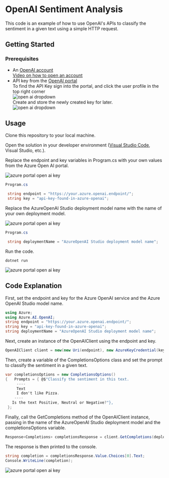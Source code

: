 # OpenAI Sentiment Analysis

This code is an example of how to use OpenAI's APIs to classify the sentiment in a given text using a simple HTTP request.

## Getting Started

### Prerequisites

* An [OpenAI account](https://openai.com/)  
[Video on how to open an account](https://www.youtube.com/)
* API key from the [OpenAI portal](https://platform.openai.com/)  
To find the API Key sign into the portal, and click the user profile in the top right corner  
![open ai dropdown](https://github.com/microsoft/globalopenaihack/blob/sentiment/assets/sentimentanalysis/openaidropdown.jpg)  
Create and store the newly created key for later.  
![open ai dropdown](https://github.com/microsoft/globalopenaihack/blob/sentiment/assets/sentimentanalysis/openaiSecret.jpg) 


## Usage

Clone this repository to your local machine.

Open the solution in your developer environment ([Visual Studio Code](https://code.visualstudio.com/), Visual Studio, etc.).

Replace the endpoint and key variables in Program.cs with your own values from the Azure Open AI portal.  

![azure portal open ai key](https://github.com/microsoft/globalopenaihack/blob/sentiment/assets/sentimentanalysis/openaikeys.jpg)  

```C#
Program.cs

 string endpoint = "https://your.azure.openai.endpoint/";
 string key = "api-key-found-in-azure-openai";
```

Replace the AzureOpenAI Studio deployment model name with the name of your own deployment model.

![azure portal open ai key](https://github.com/microsoft/globalopenaihack/blob/sentiment/assets/sentimentanalysis/deployments.jpg)  

```C#
Program.cs

 string deploymentName = "AzureOpenAI Studio deployment model name";
```

Run the code.  
```dotnetcli
dotnet run
```
![azure portal open ai key](https://github.com/microsoft/globalopenaihack/blob/sentiment/assets/sentimentanalysis/openaicsharpoutput.jpg)  
  

## Code Explanation

First, set the endpoint and key for the Azure OpenAI service and the Azure OpenAI Studio model name.  
```C#
using Azure;
using Azure.AI.OpenAI;
string endpoint = "https://your.azure.openai.endpoint/";
string key = "api-key-found-in-azure-openai";
string deploymentName = "AzureOpenAI Studio deployment model name";
```  
Next, create an instance of the OpenAIClient using the endpoint and key.  
```C#
OpenAIClient client = new(new Uri(endpoint), new AzureKeyCredential(key))
```

Then, create a variable of the CompletionsOptions class and set the prompt to classify the sentiment in a given text.
```C#
var completionsOptions = new CompletionsOptions()
{   Prompts = { @$"Classify the sentiment in this text.
     ----
     Text
     I don't like Pizza.
    ----
   Is the text Positive, Neutral or Negative?"},
 };
```

Finally, call the GetCompletions method of the OpenAIClient instance, passing in the name of the AzureOpenAI Studio deployment model and the completionsOptions variable.  
```C#
Response<Completions> completionsResponse = client.GetCompletions(deploymentName, completionsOptions);
```  
The response is then printed to the console.  
```C#
string completion = completionsResponse.Value.Choices[0].Text;
Console.WriteLine(completion);
```  
![azure portal open ai key](https://github.com/microsoft/globalopenaihack/blob/sentiment/assets/sentimentanalysis/openaicsharpoutput.jpg)  
  
  



